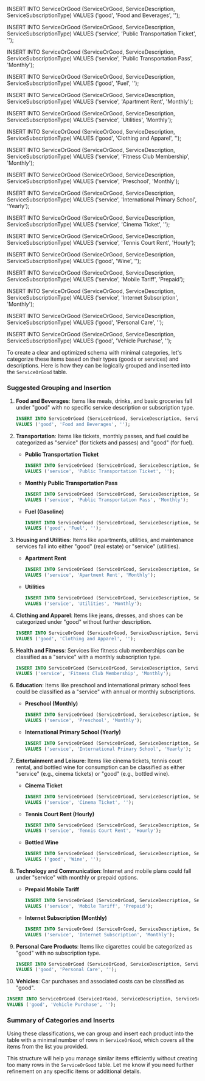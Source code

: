 INSERT INTO ServiceOrGood (ServiceOrGood, ServiceDescription, ServiceSubscriptionType)
VALUES ('good', 'Food and Beverages', '');

INSERT INTO ServiceOrGood (ServiceOrGood, ServiceDescription, ServiceSubscriptionType)
VALUES ('service', 'Public Transportation Ticket', '');

INSERT INTO ServiceOrGood (ServiceOrGood, ServiceDescription, ServiceSubscriptionType)
VALUES ('service', 'Public Transportation Pass', 'Monthly');

INSERT INTO ServiceOrGood (ServiceOrGood, ServiceDescription, ServiceSubscriptionType)
VALUES ('good', 'Fuel', '');

INSERT INTO ServiceOrGood (ServiceOrGood, ServiceDescription, ServiceSubscriptionType)
VALUES ('service', 'Apartment Rent', 'Monthly');

INSERT INTO ServiceOrGood (ServiceOrGood, ServiceDescription, ServiceSubscriptionType)
VALUES ('service', 'Utilities', 'Monthly');

INSERT INTO ServiceOrGood (ServiceOrGood, ServiceDescription, ServiceSubscriptionType)
VALUES ('good', 'Clothing and Apparel', '');

INSERT INTO ServiceOrGood (ServiceOrGood, ServiceDescription, ServiceSubscriptionType)
VALUES ('service', 'Fitness Club Membership', 'Monthly');

INSERT INTO ServiceOrGood (ServiceOrGood, ServiceDescription, ServiceSubscriptionType)
VALUES ('service', 'Preschool', 'Monthly');

INSERT INTO ServiceOrGood (ServiceOrGood, ServiceDescription, ServiceSubscriptionType)
VALUES ('service', 'International Primary School', 'Yearly');

INSERT INTO ServiceOrGood (ServiceOrGood, ServiceDescription, ServiceSubscriptionType)
VALUES ('service', 'Cinema Ticket', '');

INSERT INTO ServiceOrGood (ServiceOrGood, ServiceDescription, ServiceSubscriptionType)
VALUES ('service', 'Tennis Court Rent', 'Hourly');

INSERT INTO ServiceOrGood (ServiceOrGood, ServiceDescription, ServiceSubscriptionType)
VALUES ('good', 'Wine', '');

INSERT INTO ServiceOrGood (ServiceOrGood, ServiceDescription, ServiceSubscriptionType)
VALUES ('service', 'Mobile Tariff', 'Prepaid');

INSERT INTO ServiceOrGood (ServiceOrGood, ServiceDescription, ServiceSubscriptionType)
VALUES ('service', 'Internet Subscription', 'Monthly');

INSERT INTO ServiceOrGood (ServiceOrGood, ServiceDescription, ServiceSubscriptionType)
VALUES ('good', 'Personal Care', '');

INSERT INTO ServiceOrGood (ServiceOrGood, ServiceDescription, ServiceSubscriptionType)
VALUES ('good', 'Vehicle Purchase', '');

To create a clear and optimized schema with minimal categories, let's categorize these items based on their types (goods or services) and descriptions. Here is how they can be logically grouped and inserted into the `ServiceOrGood` table.

### Suggested Grouping and Insertion

1. **Food and Beverages**:
   Items like meals, drinks, and basic groceries fall under "good" with no specific service description or subscription type.

   ```sql
   INSERT INTO ServiceOrGood (ServiceOrGood, ServiceDescription, ServiceSubscriptionType)
   VALUES ('good', 'Food and Beverages', '');
   ```

2. **Transportation**:
   Items like tickets, monthly passes, and fuel could be categorized as "service" (for tickets and passes) and "good" (for fuel).

   - **Public Transportation Ticket**
     ```sql
     INSERT INTO ServiceOrGood (ServiceOrGood, ServiceDescription, ServiceSubscriptionType)
     VALUES ('service', 'Public Transportation Ticket', '');
     ```

   - **Monthly Public Transportation Pass**
     ```sql
     INSERT INTO ServiceOrGood (ServiceOrGood, ServiceDescription, ServiceSubscriptionType)
     VALUES ('service', 'Public Transportation Pass', 'Monthly');
     ```

   - **Fuel (Gasoline)**
     ```sql
     INSERT INTO ServiceOrGood (ServiceOrGood, ServiceDescription, ServiceSubscriptionType)
     VALUES ('good', 'Fuel', '');
     ```

3. **Housing and Utilities**:
   Items like apartments, utilities, and maintenance services fall into either "good" (real estate) or "service" (utilities).

   - **Apartment Rent**
     ```sql
     INSERT INTO ServiceOrGood (ServiceOrGood, ServiceDescription, ServiceSubscriptionType)
     VALUES ('service', 'Apartment Rent', 'Monthly');
     ```

   - **Utilities**
     ```sql
     INSERT INTO ServiceOrGood (ServiceOrGood, ServiceDescription, ServiceSubscriptionType)
     VALUES ('service', 'Utilities', 'Monthly');
     ```

4. **Clothing and Apparel**:
   Items like jeans, dresses, and shoes can be categorized under "good" without further description.

   ```sql
   INSERT INTO ServiceOrGood (ServiceOrGood, ServiceDescription, ServiceSubscriptionType)
   VALUES ('good', 'Clothing and Apparel', '');
   ```

5. **Health and Fitness**:
   Services like fitness club memberships can be classified as a "service" with a monthly subscription type.

   ```sql
   INSERT INTO ServiceOrGood (ServiceOrGood, ServiceDescription, ServiceSubscriptionType)
   VALUES ('service', 'Fitness Club Membership', 'Monthly');
   ```

6. **Education**:
   Items like preschool and international primary school fees could be classified as a "service" with annual or monthly subscriptions.

   - **Preschool (Monthly)**
     ```sql
     INSERT INTO ServiceOrGood (ServiceOrGood, ServiceDescription, ServiceSubscriptionType)
     VALUES ('service', 'Preschool', 'Monthly');
     ```

   - **International Primary School (Yearly)**
     ```sql
     INSERT INTO ServiceOrGood (ServiceOrGood, ServiceDescription, ServiceSubscriptionType)
     VALUES ('service', 'International Primary School', 'Yearly');
     ```

7. **Entertainment and Leisure**:
   Items like cinema tickets, tennis court rental, and bottled wine for consumption can be classified as either "service" (e.g., cinema tickets) or "good" (e.g., bottled wine).

   - **Cinema Ticket**
     ```sql
     INSERT INTO ServiceOrGood (ServiceOrGood, ServiceDescription, ServiceSubscriptionType)
     VALUES ('service', 'Cinema Ticket', '');
     ```

   - **Tennis Court Rent (Hourly)**
     ```sql
     INSERT INTO ServiceOrGood (ServiceOrGood, ServiceDescription, ServiceSubscriptionType)
     VALUES ('service', 'Tennis Court Rent', 'Hourly');
     ```

   - **Bottled Wine**
     ```sql
     INSERT INTO ServiceOrGood (ServiceOrGood, ServiceDescription, ServiceSubscriptionType)
     VALUES ('good', 'Wine', '');
     ```

8. **Technology and Communication**:
   Internet and mobile plans could fall under "service" with monthly or prepaid options.

   - **Prepaid Mobile Tariff**
     ```sql
     INSERT INTO ServiceOrGood (ServiceOrGood, ServiceDescription, ServiceSubscriptionType)
     VALUES ('service', 'Mobile Tariff', 'Prepaid');
     ```

   - **Internet Subscription (Monthly)**
     ```sql
     INSERT INTO ServiceOrGood (ServiceOrGood, ServiceDescription, ServiceSubscriptionType)
     VALUES ('service', 'Internet Subscription', 'Monthly');
     ```

9. **Personal Care Products**:
   Items like cigarettes could be categorized as "good" with no subscription type.

   ```sql
   INSERT INTO ServiceOrGood (ServiceOrGood, ServiceDescription, ServiceSubscriptionType)
   VALUES ('good', 'Personal Care', '');
   ```

10. **Vehicles**:
   Car purchases and associated costs can be classified as "good".

   ```sql
   INSERT INTO ServiceOrGood (ServiceOrGood, ServiceDescription, ServiceSubscriptionType)
   VALUES ('good', 'Vehicle Purchase', '');
   ```

### Summary of Categories and Inserts

Using these classifications, we can group and insert each product into the table with a minimal number of rows in `ServiceOrGood`, which covers all the items from the list you provided. 

This structure will help you manage similar items efficiently without creating too many rows in the `ServiceOrGood` table. Let me know if you need further refinement on any specific items or additional details.




